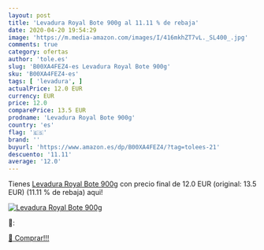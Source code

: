 ```yaml
---
layout: post
title: 'Levadura Royal Bote 900g al 11.11 % de rebaja'
date: 2020-04-20 19:54:29
image: 'https://m.media-amazon.com/images/I/416mkhZT7vL._SL400_.jpg'
comments: true
category: ofertas
author: 'tole.es'
slug: 'B00XA4FEZ4-es Levadura Royal Bote 900g'
sku: 'B00XA4FEZ4-es'
tags: [ 'levadura', ]
actualPrice: 12.0 EUR
currency: EUR
price: 12.0
comparePrice: 13.5 EUR
prodname: 'Levadura Royal Bote 900g'
country: 'es'
flag: '🇪🇸'
brand: ''
buyurl: 'https://www.amazon.es/dp/B00XA4FEZ4/?tag=tolees-21'
descuento: '11.11'
average: '12.0'
---
```


Tienes [Levadura Royal Bote 900g](https://www.amazon.es/dp/B00XA4FEZ4/?tag=tolees-21) con precio final de  12.0 EUR (original: 13.5 EUR) (11.11 %  de rebaja) aqui!

[![Levadura Royal Bote 900g](https://m.media-amazon.com/images/I/416mkhZT7vL._SL400_.jpg)](https://www.amazon.es/dp/B00XA4FEZ4/?tag=tolees-21)

🔎:


[🛒 Comprar!!!](https://www.amazon.es/dp/B00XA4FEZ4/?tag=tolees-21)
